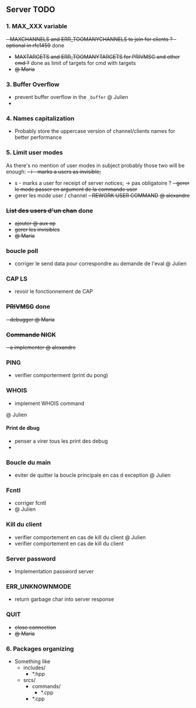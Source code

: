 ## Server TODO

### 1. MAX_XXX variable
~~- MAXCHANNELS and ERR_TOOMANYCHANNELS to join for clients ? - optional in rfc1459~~ done
- ~~MAXTARGETS and ERR_TOOMANYTARGETS for PRIVMSG and other cmd ?~~ done as limit of targets for cmd with targets
- ~~@ Maria~~
 
### 3. Buffer Overflow
- prevent buffer overflow in the `_buffer`
@ Julien 
- 
### 4. Names capitalization
- Probably store the uppercase version of channel/clients names for better performance

### 5. Limit user modes
As there's no mention of user modes in subject probably those two will be enough:
~~- i - marks a users as invisible;~~
- s - marks a user for receipt of server notices; -> pas obligatoire ?
~~- gerer le mode passer en argument de la commande user~~
- gerer les mode user / channel 
~~- REWORK USER COMMAND~~
~~@ alexandre~~
### ~~List des users d'un chan~~ done
- ~~ajouter @ aux op~~ 
- ~~gerer les invisibles~~ 
- ~~@ Maria~~ 
###  boucle poll 
- corriger le send data pour correspondre au demande de l'eval 
@ Julien 

### CAP LS 
- revoir le fonctionnement de CAP 

### ~~PRIVMSG~~ done
~~- debugger 
@ Maria~~

### ~~Commande NICK~~
~~- a implementer 
@ alexandre~~ 
### PING
- verifier comporterment (print du pong)
### WHOIS
- implement WHOIS command

@ Julien
#### Print de dbug
- penser a virer tous les print des debug 
- 
### Boucle du main
- eviter de quitter la boucle principale en cas d exception 
@ Julien
### Fcntl 
- corriger fcntl
- @ Julien 

### Kill du client
- verifier comportement en cas de kill du client 
@ Julien
- verifier comportement en cas de kill du client

### Server password 
- Implementation password server

### ERR_UNKNOWNMODE
- return garbage char into server response

### QUIT
- ~~close connection~~
- ~~@ Maria~~

### 6. Packages organizing
- Something like
  - includes/
    - *.hpp
  - srcs/ 
    - commands/
      - *.cpp
    - *.cpp